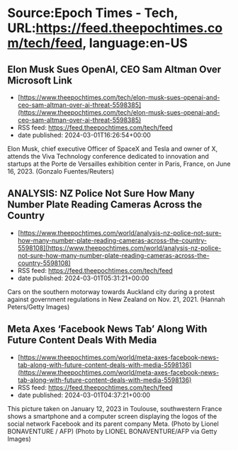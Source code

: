 # Source:Epoch Times - Tech, URL:https://feed.theepochtimes.com/tech/feed, language:en-US

## Elon Musk Sues OpenAI, CEO Sam Altman Over Microsoft Link
 - [https://www.theepochtimes.com/tech/elon-musk-sues-openai-and-ceo-sam-altman-over-ai-threat-5598385](https://www.theepochtimes.com/tech/elon-musk-sues-openai-and-ceo-sam-altman-over-ai-threat-5598385)
 - RSS feed: https://feed.theepochtimes.com/tech/feed
 - date published: 2024-03-01T16:26:54+00:00

Elon Musk, chief executive Officer of SpaceX and Tesla and owner of X, attends the Viva Technology conference dedicated to innovation and startups at the Porte de Versailles exhibition center in Paris, France, on June 16, 2023. (Gonzalo Fuentes/Reuters)

## ANALYSIS: NZ Police Not Sure How Many Number Plate Reading Cameras Across the Country
 - [https://www.theepochtimes.com/world/analysis-nz-police-not-sure-how-many-number-plate-reading-cameras-across-the-country-5598108](https://www.theepochtimes.com/world/analysis-nz-police-not-sure-how-many-number-plate-reading-cameras-across-the-country-5598108)
 - RSS feed: https://feed.theepochtimes.com/tech/feed
 - date published: 2024-03-01T05:31:21+00:00

Cars on the southern motorway towards Auckland city during a protest against government regulations in New Zealand on Nov. 21, 2021. (Hannah Peters/Getty Images)

## Meta Axes ‘Facebook News Tab’ Along With Future Content Deals With Media
 - [https://www.theepochtimes.com/world/meta-axes-facebook-news-tab-along-with-future-content-deals-with-media-5598136](https://www.theepochtimes.com/world/meta-axes-facebook-news-tab-along-with-future-content-deals-with-media-5598136)
 - RSS feed: https://feed.theepochtimes.com/tech/feed
 - date published: 2024-03-01T04:37:21+00:00

This picture taken on January 12, 2023 in Toulouse, southwestern France shows a smartphone and a computer screen displaying the logos of the social network Facebook and its parent company Meta. (Photo by Lionel BONAVENTURE / AFP) (Photo by LIONEL BONAVENTURE/AFP via Getty Images)

